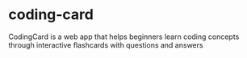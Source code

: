 # coding-card
CodingCard is a web app that helps beginners learn coding concepts through interactive flashcards with questions and answers
